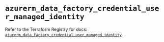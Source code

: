 # `azurerm_data_factory_credential_user_managed_identity`

Refer to the Terraform Registry for docs: [`azurerm_data_factory_credential_user_managed_identity`](https://registry.terraform.io/providers/hashicorp/azurerm/4.29.0/docs/resources/data_factory_credential_user_managed_identity).
